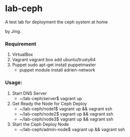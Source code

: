# lab-ceph

A test lab for deployment the ceph system at home

by Jing.

### Requirement
1. VirtualBox
2. Vagrant
	vagrant box add ubuntu/trusty64
3. Puppet
	sudo apt-get install puppetmaster
	- puppet module install adrien-network

### Usage:
1. Start DNS Server
	- ~/lab-ceph/server$ vagrant up
2. Get Ready the Node for Ceph Deploy
	- ~/lab-ceph/node1$ vagrant up && vagrant ssh
	- ~/lab-ceph/node2$ vagrant up && vagrant ssh
 	- ~/lab-ceph/node3$ vagrant up && vagrant ssh
3. Start the Ceph Deploy Node
	- ~/lab-ceph/admin-node$ vagrant up && vagrant ssh



